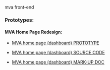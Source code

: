 mva front-end

### Prototypes: 
#### MVA Home Page Redesign: 
*  [MVA home page (dashboard) PROTOTYPE](https://gcdocs.gc.ca/veterans/llisapi.dll/fetch/2000/176503/2060992/3135732/3135090/17488538/20652928/36101387/36101388/-/home-en.html?nodeid=36232594&vernum=-2)

*  [MVA home page (dashboard) SOURCE CODE](public/mva/home-en.html)

*  [MVA home page (dashboard) MARK-UP DOC](docs/home-tiles.md)
